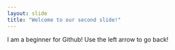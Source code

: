 ```yaml
---
layout: slide
title: "Welcome to our second slide!"
---
```

I am a beginner for Github!
Use the left arrow to go back!
